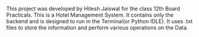 This project was developed by Hitesh Jaiswal for the class 12th Board Practicals.
This is a Hotel Management System. It contains only the backend and is designed to run in the Terminal(or Python IDLE).
It uses .txt files to store the information and perform various operations on the Data.
